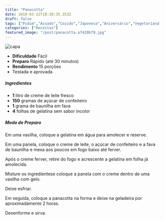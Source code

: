 ```yaml
---
title: "Panacotta"
date: 2018-03-22T18:30:35.353Z
draft: false
tags: ["Pudim","Assado","Cozido","Japonesa","Aniversário","Vegetariana"]
categories: ["Receitas"]
featured_image: "/post/panacotta.a7420b79.jpg"
---
```


![capa](/post/panacotta.a7420b79.jpg)

*   **Dificuldade** Fácil
*   **Preparo** Rápido (até 30 minutos)
*   **Rendimento** 15 porções
*   Testada e aprovada
    

##### Ingredientes

*   **1** litro de creme de leite fresco
*   **150** gramas de açúcar de confeiteiro
*   **1** grama de baunilha em fava
*   **4** folhas de gelatina sem sabor incolor

##### Modo de Preparo

Em uma vasilha, coloque a gelatina em água para amolecer e reserve.

Em uma panela, coloque o creme de leite, o açúcar de confeiteiro e a fava de baunilha e mexa aos poucos em fogo baixo até ferver.

Após o creme ferver, retire do fogo e acrescente a gelatina em folha já amolecida.

Misture os ingredientese coloque a panela com o creme dentro de uma vasilha com gelo.

Deixe esfriar.

Em seguida, coloque a panacotta na forma e deixe na geladeira por aproximadamente 2 horas.

Desenforme e sirva.
